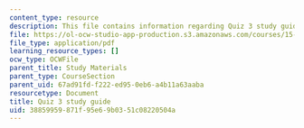 ```yaml
---
content_type: resource
description: This file contains information regarding Quiz 3 study guide.
file: https://ol-ocw-studio-app-production.s3.amazonaws.com/courses/15-053-optimization-methods-in-management-science-spring-2013/38859959871f95e69b0351c08220504a_MIT15_053S13_quiz3guide.pdf
file_type: application/pdf
learning_resource_types: []
ocw_type: OCWFile
parent_title: Study Materials
parent_type: CourseSection
parent_uid: 67ad91fd-f222-ed95-0eb6-a4b11a63aaba
resourcetype: Document
title: Quiz 3 study guide
uid: 38859959-871f-95e6-9b03-51c08220504a
---
```

